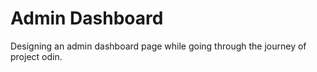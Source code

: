 # Admin Dashboard
 Designing an admin dashboard page while going through the journey of project odin.
